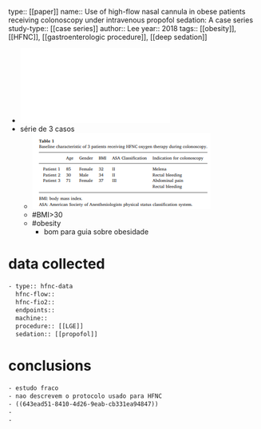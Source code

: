 type:: [[paper]]
name:: Use of high-flow nasal cannula in obese patients receiving colonoscopy under intravenous propofol sedation: A case series
study-type:: [[case series]] 
author:: Lee
year:: 2018
tags:: [[obesity]], [[HFNC]], [[gastroenterologic procedure]], [[deep sedation]]

- ![lee-chi-chan-use-of-high-flow-nasal-cannula-in-obese.pdf](../assets/lee-chi-chan-use-of-high-flow-nasal-cannula-in-obese_1681828842310_0.pdf)
- série de 3 casos
	- ![image.png](../assets/image_1681828993030_0.png)
	- #BMI>30
	- #obesity
		- bom para guia sobre obesidade
# data collected
	- type:: hfnc-data
	  hfnc-flow:: 
	  hfnc-fio2:: 
	  endpoints:: 
	  machine:: 
	  procedure:: [[LGE]] 
	  sedation:: [[propofol]]
# conclusions
	- estudo fraco
	- nao descrevem o protocolo usado para HFNC
	- ((643ead51-8410-4d26-9eab-cb331ea94847))
	-
	-